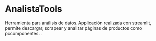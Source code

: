 # AnalistaTools
Herramienta para análisis de datos.
Applicación realizada con streamlit, permite descargar, scrapear y analizar páginas de productos como pccomponentes...
